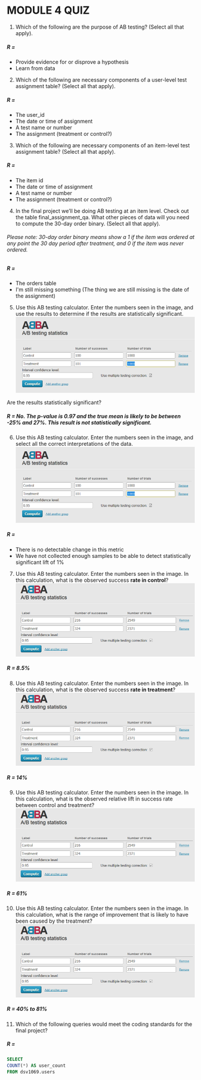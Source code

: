 # MODULE 4 QUIZ

1. Which of the following are the purpose of AB testing? (Select all that apply).
##### R =
* Provide evidence for or disprove a hypothesis
* Learn from data

2. Which of the following are necessary components of a user-level test assignment table? (Select all that apply).
##### R =
* The user_id
* The date or time of assignment
* A test name or number
* The assignment (treatment or control?)

3. Which of the following are necessary components of an item-level test assignment table? (Select all that apply).
##### R =
* The item id
* The date or time of assignment
* A test name or number
* The assignment (treatment or control?)

4. In the final project we’ll be doing AB testing at an item level. Check out the table final_assignment_qa. What other pieces of data will you need to compute the 30-day order binary. (Select all that apply).

###### Please note: 30-day order binary means show a 1 if the item was ordered at any point the 30 day period after treatment, and 0 if the item was never ordered.
##### R =
* The orders table
* I'm still missing something (The thing we are still missing is the date of the assignment)

5. Use this AB testing calculator. Enter the numbers seen in the image, and use the results to determine if the results are statistically significant.
![alt text](https://github.com/Immich/DataScienceSpecialization/blob/master/ABTesting/quiz_imgs/quiz4.1.png "AB Testing tool test1")

Are the results statistically significant?

##### R = No. The p-value is 0.97 and the true mean is likely to be between -25% and 27%. This result is not statistically significant.

6. Use this AB testing calculator. Enter the numbers seen in the image, and select all the correct interpretations of the data.
![alt text](https://github.com/Immich/DataScienceSpecialization/blob/master/ABTesting/quiz_imgs/quiz4.1.png "AB Testing tool test1")

##### R =
* There is no detectable change in this metric
* We have not collected enough samples to be able to detect statistically significant lift of 1%

7. Use this AB testing calculator. Enter the numbers seen in the image. In this calculation, what is the observed success **rate in control**?
![alt text](https://github.com/Immich/DataScienceSpecialization/blob/master/ABTesting/quiz_imgs/quiz4.2.png "AB Testing tool test1")
##### R = 8.5%

8. Use this AB testing calculator. Enter the numbers seen in the image. In this calculation, what is the observed success **rate in treatment**?
![alt text](https://github.com/Immich/DataScienceSpecialization/blob/master/ABTesting/quiz_imgs/quiz4.2.png "AB Testing tool test1")
##### R = 14%

9. Use this AB testing calculator. Enter the numbers seen in the image. In this calculation, what is the observed relative lift in success rate between control and treatment?
![alt text](https://github.com/Immich/DataScienceSpecialization/blob/master/ABTesting/quiz_imgs/quiz4.2.png "AB Testing tool test1")
##### R = 61%

10. Use this AB testing calculator. Enter the numbers seen in the image. In this calculation, what is the range of improvement that is likely to have been caused by the treatment?
![alt text](https://github.com/Immich/DataScienceSpecialization/blob/master/ABTesting/quiz_imgs/quiz4.2.png "AB Testing tool test1")
##### R = 40% to 81%

11. Which of the following queries would meet the coding standards for the final project?
##### R =
```sql
SELECT
COUNT(*) AS user_count
FROM dsv1069.users
```
